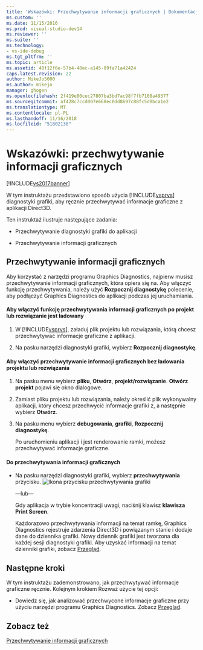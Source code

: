 ```yaml
---
title: 'Wskazówki: Przechwytywanie informacji graficznych | Dokumentacja firmy Microsoft'
ms.custom: ''
ms.date: 11/15/2016
ms.prod: visual-studio-dev14
ms.reviewer: ''
ms.suite: ''
ms.technology:
- vs-ide-debug
ms.tgt_pltfrm: ''
ms.topic: article
ms.assetid: 48f12f6e-57b4-48ec-a145-89fa71a42424
caps.latest.revision: 22
author: MikeJo5000
ms.author: mikejo
manager: ghogen
ms.openlocfilehash: 2f419e80cec27807ba3bd7ac98f7fb7108a49377
ms.sourcegitcommit: af428c7ccd007e668ec0dd8697c88fc5d8bca1e2
ms.translationtype: MT
ms.contentlocale: pl-PL
ms.lasthandoff: 11/16/2018
ms.locfileid: "51802138"
---
```

# <a name="walkthrough-capturing-graphics-information"></a>Wskazówki: przechwytywanie informacji graficznych
[!INCLUDE[vs2017banner](../includes/vs2017banner.md)]

W tym instruktażu przedstawiono sposób użycia [!INCLUDE[vsprvs](../includes/vsprvs-md.md)] diagnostyki grafiki, aby ręcznie przechwytywać informacje graficzne z aplikacji Direct3D.  
  
 Ten instruktaż ilustruje następujące zadania:  
  
-   Przechwytywanie diagnostyki grafiki do aplikacji  
  
-   Przechwytywanie informacji graficznych  
  
## <a name="capturing-graphics-information"></a>Przechwytywanie informacji graficznych  
 Aby korzystać z narzędzi programu Graphics Diagnostics, najpierw musisz przechwytywanie informacji graficznych, która opiera się na. Aby włączyć funkcję przechwytywania, należy użyć **Rozpocznij diagnostykę** polecenie, aby podłączyć Graphics Diagnostics do aplikacji podczas jej uruchamiania.  
  
#### <a name="to-enable-the-capture-of-graphics-information-after-a-project-or-solution-is-loaded"></a>Aby włączyć funkcję przechwytywania informacji graficznych po projekt lub rozwiązanie jest ładowany  
  
1.  W [!INCLUDE[vsprvs](../includes/vsprvs-md.md)], załaduj plik projektu lub rozwiązania, którą chcesz przechwytywać informacje graficzne z aplikacji.  
  
2.  Na pasku narzędzi diagnostyki grafiki, wybierz **Rozpocznij diagnostykę**.  
  
#### <a name="to-enable-the-capture-of-graphics-information-without-loading-a-project-or-solution"></a>Aby włączyć przechwytywanie informacji graficznych bez ładowania projektu lub rozwiązania  
  
1. Na pasku menu wybierz **pliku**, **Otwórz**, **projekt/rozwiązanie**. **Otwórz projekt** pojawi się okno dialogowe.  
  
2. Zamiast pliku projektu lub rozwiązania, należy określić plik wykonywalny aplikacji, który chcesz przechwycić informacje grafiki z, a następnie wybierz **Otwórz**.  
  
3. Na pasku menu wybierz **debugowania**, **grafiki**, **Rozpocznij diagnostykę**.  
  
   Po uruchomieniu aplikacji i jest renderowanie ramki, możesz przechwytywać informacje graficzne.  
  
#### <a name="to-capture-graphics-information"></a>Do przechwytywania informacji graficznych  
  
- Na pasku narzędzi diagnostyki grafiki, wybierz **przechwytywania** przycisku. ![Ikona przycisku przechwytywania grafiki](../debugger/media/debuggingdirectxgraphics.png "DebuggingDirectXGraphics")  
  
   —lub—  
  
   Gdy aplikacja w trybie koncentracji uwagi, naciśnij klawisz **klawisza Print Screen**.  
  
  Każdorazowo przechwytywania informacji na temat ramkę, Graphics Diagnostics rejestruje zdarzenia Direct3D i powiązanym stanie i dodaje dane do dziennika grafiki. Nowy dziennik grafiki jest tworzona dla każdej sesji diagnostyki grafiki. Aby uzyskać informacji na temat dzienniki grafiki, zobacz [Przegląd](../debugger/overview-of-visual-studio-graphics-diagnostics.md).  
  
## <a name="next-steps"></a>Następne kroki  
 W tym instruktażu zademonstrowano, jak przechwytywać informacje graficzne ręcznie. Kolejnym krokiem Rozważ użycie tej opcji:  
  
-   Dowiedz się, jak analizować przechwycone informacje graficzne przy użyciu narzędzi programu Graphics Diagnostics. Zobacz [Przegląd](../debugger/overview-of-visual-studio-graphics-diagnostics.md).  
  
## <a name="see-also"></a>Zobacz też  
 [Przechwytywanie informacji graficznych](../debugger/capturing-graphics-information.md)



